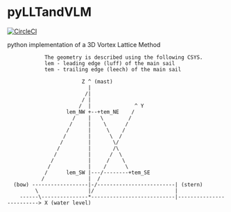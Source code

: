 # pyLLTandVLM

[![CircleCI](https://circleci.com/gh/ggruszczynski/sailingVLM/tree/main.svg?style=svg&circle-token=fd8847cf98210cd3e3811b82c4ab8f639d50dd55)](https://circleci.com/gh/ggruszczynski/sailingVLM/tree/main)

python implementation of a 3D Vortex Lattice Method

```
            The geometry is described using the following CSYS.
            lem - leading edge (luff) of the main sail
            tem - trailing edge (leech) of the main sail

                        Z ^ (mast)     
                          |
                         /|
                        / |
                       /  |              ^ Y     
                   lem_NW +--+tem_NE    / 
                     /    |   \        /
                    /     |    \      /
                   /      |     \    /
                  /       |      \  /
                 /        |       \/
                /         |       /\
               /          |      /  \
              /           |     /    \
             /            |    /      \
            /      lem_SW |---/--------+tem_SE
           /              |  /          
  (bow) ------------------|-/-------------------------| (stern)
         \                |/                          |
    ------\---------------*---------------------------|-------------------------> X (water level)
        
```
